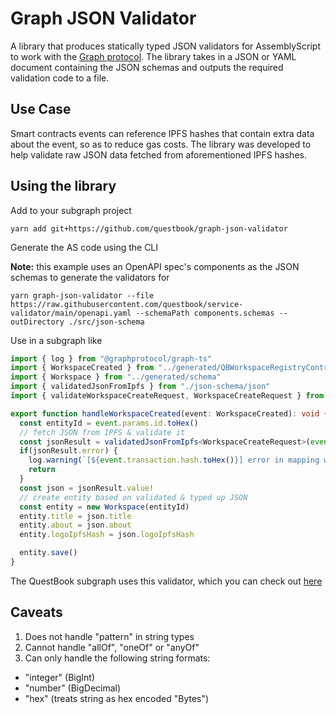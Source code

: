 # Graph JSON Validator

A library that produces statically typed JSON validators for AssemblyScript to work with the [Graph protocol](https://thegraph.com). The library takes in a JSON or YAML document containing the JSON schemas and outputs the required validation code to a file.

## Use Case

Smart contracts events can reference IPFS hashes that contain extra data about the event, so as to reduce gas costs. The library was developed to help validate raw JSON data fetched from aforementioned IPFS hashes.

## Using the library

Add to your subgraph project
```
yarn add git+https://github.com/questbook/graph-json-validator
```

Generate the AS code using the CLI

**Note:** this example uses an OpenAPI spec's components as the JSON schemas to generate the validators for
```
yarn graph-json-validator --file https://raw.githubusercontent.com/questbook/service-validator/main/openapi.yaml --schemaPath components.schemas --outDirectory ./src/json-schema
```

Use in a subgraph like
``` ts
import { log } from "@graphprotocol/graph-ts"
import { WorkspaceCreated } from "../generated/QBWorkspaceRegistryContract/QBWorkspaceRegistryContract"
import { Workspace } from "../generated/schema"
import { validatedJsonFromIpfs } from "./json-schema/json"
import { validateWorkspaceCreateRequest, WorkspaceCreateRequest } from "./json-schema"

export function handleWorkspaceCreated(event: WorkspaceCreated): void {
  const entityId = event.params.id.toHex()
  // fetch JSON from IPFS & validate it
  const jsonResult = validatedJsonFromIpfs<WorkspaceCreateRequest>(event.params.metadataHash, validateWorkspaceCreateRequest)
  if(jsonResult.error) {
    log.warning(`[${event.transaction.hash.toHex()}] error in mapping workspace create: "${jsonResult.error!}"`, [])
    return
  }
  const json = jsonResult.value!
  // create entity based on validated & typed up JSON
  const entity = new Workspace(entityId)
  entity.title = json.title
  entity.about = json.about
  entity.logoIpfsHash = json.logoIpfsHash

  entity.save()
}
```

The QuestBook subgraph uses this validator, which you can check out [here](https://github.com/questbook/subgraph)

## Caveats

1. Does not handle "pattern" in string types
2. Cannot handle "allOf", "oneOf" or "anyOf"
3. Can only handle the following string formats:
  - "integer" (BigInt)
  - "number" (BigDecimal)
  - "hex" (treats string as hex encoded "Bytes")
